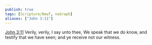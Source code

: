 ```yaml
---
publish: true
tags: [Scripture/NewT, noGraph]
aliases: ["John 3:11"]
---
```

[John 3:11](https://churchofjesuschrist.org/study/scriptures/nt/john/3?lang=eng&id=p11#p11) Verily, verily, I say unto thee, We speak that we do know, and testify that we have seen; and ye receive not our witness.

